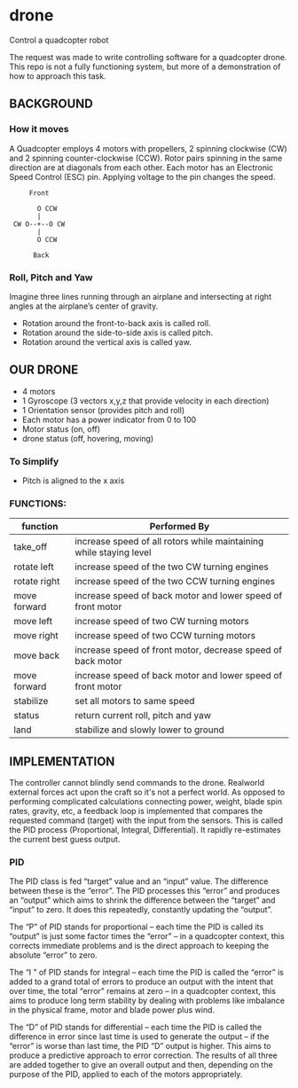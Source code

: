 # drone
Control a quadcopter robot

The request was made to write controlling software for a quadcopter drone.  This repo is not a fully functioning system, but more of a demonstration of how to approach this task.

## BACKGROUND
### How it moves
A Quadcopter employs 4 motors with propellers, 2 spinning clockwise (CW) and 2 spinning counter-clockwise (CCW).  Rotor pairs spinning in the same direction are at diagonals from each other.  Each motor has an Electronic Speed Control (ESC) pin.  Applying voltage to the pin changes the speed.
```
     Front
     
       O CCW
       |
 CW O--+--O CW
       |
       O CCW
 
      Back
```      

### Roll, Pitch and Yaw
Imagine three lines running through an airplane and intersecting at right angles at the airplane’s center of gravity.

- Rotation around the front-to-back axis is called roll.
- Rotation around the side-to-side axis is called pitch.
- Rotation around the vertical axis is called yaw.

## OUR DRONE
- 4 motors
- 1 Gyroscope (3 vectors x,y,z that provide velocity in each direction)
- 1 Orientation sensor (provides pitch and roll)
- Each motor has a power indicator from 0 to 100
- Motor status (on, off)
- drone status (off, hovering, moving)

### To Simplify
- Pitch is aligned to the x axis

### FUNCTIONS:

|  function    | Performed By                                                       |
| ----------   | ------------------------------------------------------------------ |
| take_off     | increase speed of all rotors while maintaining while staying level |
| rotate left  | increase speed of the two CW turning engines                       |
| rotate right | increase speed of the two CCW turning engines                      |
| move forward | increase speed of back motor and lower speed of front motor        |
| move left    | increase speed of two CW turning motors                            |
| move right   | increase speed of two CCW turning motors                           |
| move back    | increase speed of front motor, decrease speed of back motor        |
| move forward | increase speed of back motor and lower speed of front motor        |
| stabilize    | set all motors to same speed                                       |
| status       | return current roll, pitch and yaw                                 |
| land         | stabilize and slowly lower to ground                               |

## IMPLEMENTATION

The controller cannot blindly send commands to the drone.  Realworld external forces act upon the craft so it's not a perfect world.  As opposed to performing complicated calculations connecting power, weight, blade spin rates, gravity, etc, a feedback loop is implemented that compares the requested command (target) with the input from the sensors.  This is called the PID process (Proportional, Integral, Differential). It rapidly re-estimates the current best guess output.

### PID

The PID class is fed “target” value and an
“input” value. The difference between these is the
“error”. The PID processes this “error” and produces
an “output” which aims to shrink the difference
between the “target” and “input” to zero. It does this
repeatedly, constantly updating the “output”.

The “P” of PID stands for proportional – each time the
PID is called its “output” is just some factor times the
“error” – in a quadcopter context, this corrects
immediate problems and is the direct approach to
keeping the absolute “error” to zero.

The “I ” of PID stands for integral – each time the PID
is called the “error” is added to a grand total of errors
to produce an output with the intent that over time,
the total “error” remains at zero – in a quadcopter
context, this aims to produce long term stability by
dealing with problems like imbalance in the physical
frame, motor and blade power plus wind.

The “D” of PID stands for differential – each time the
PID is called the difference in error since last time is
used to generate the output – if the “error” is worse
than last time, the PID “D” output is higher. This aims
to produce a predictive approach to error correction.
The results of all three are added together to give an
overall output and then, depending on the purpose of
the PID, applied to each of the motors appropriately.
